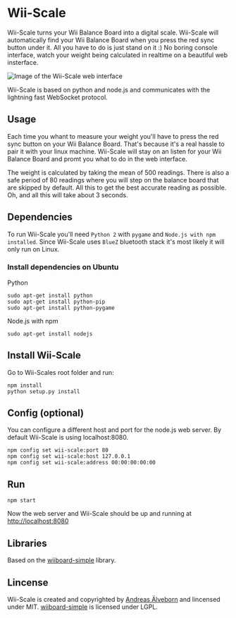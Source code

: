 # Wii-Scale

Wii-Scale turns your Wii Balance Board into a digital scale. Wii-Scale will automatically find your Wii Balance Board when you press the red sync button under it. All you have to do is just stand on it :) No boring console interface, watch your weight being calculated in realtime on a beautiful web insterface.

![Image of the Wii-Scale web interface](https://lh5.googleusercontent.com/RsUY3uzuUjYNqxs8iS07eaWySbWfK9GUHhAzw-hIVuKY_CkCP6He1zn0HNWp2zfVSrq4ZTrt4AU=w1290-h520)

Wii-Scale is based on python and node.js and communicates with the lightning fast WebSocket protocol.

## Usage

Each time you whant to measure your weight you'll have to press the red sync button on your Wii Balance Board. That's because it's a real hassle to pair it with your linux machine. Wii-Scale will stay on an listen for your Wii Balance Board and promt you what to do in the web interface.

The weight is calculated by taking the mean of 500 readings. There is also a safe period of 80 readings where you will step on the balance board that are skipped by default. All this to get the best accurate reading as possible. Oh, and all this will take about 3 seconds.

## Dependencies

To run Wii-Scale you'll need `Python 2` with `pygame` and `Node.js with npm installed`. Since Wii-Scale uses `BlueZ` bluetooth stack it's most likely it will only run on Linux.


### Install dependencies on Ubuntu

Python

	sudo apt-get install python
	sudo apt-get install python-pip
	sudo apt-get install python-pygame

Node.js with npm

	sudo apt-get install nodejs


## Install Wii-Scale

Go to Wii-Scales root folder and run:

	npm install
	python setup.py install


## Config (optional)

You can configure a different host and port for the node.js web server. By default Wii-Scale is using localhost:8080.

	npm config set wii-scale:port 80
	npm config set wii-scale:host 127.0.0.1
	npm config set wii-scale:address 00:00:00:00:00

## Run


	npm start

Now the web server and Wii-Scale should be up and running at [http://localhost:8080](http://localhost:8080)

## Libraries

Based on the [wiiboard-simple](https://code.google.com/p/wiiboard-simple/) library.


## Lincense

Wii-Scale is created and copyrighted by [Andreas Älveborn](http://aelveborn.com) and lincensed under MIT. [wiiboard-simple](https://code.google.com/p/wiiboard-simple/)  is licensed under LGPL.